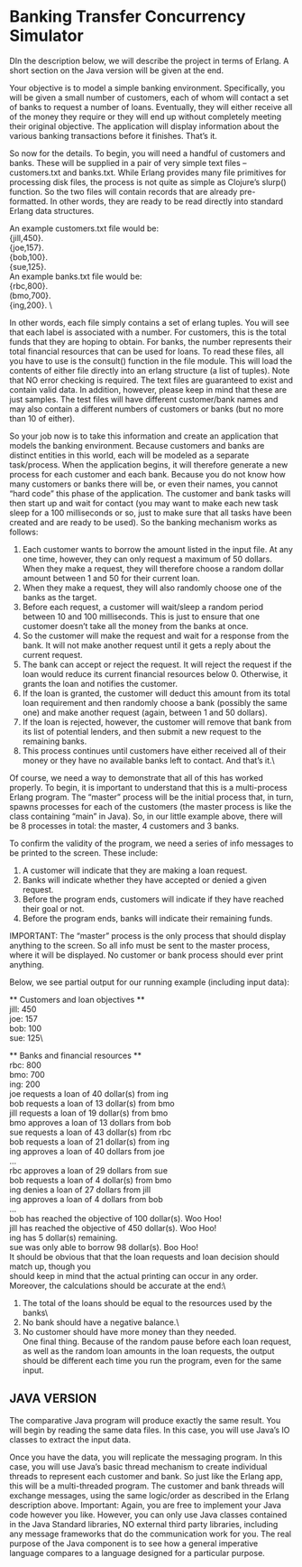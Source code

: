 # Banking Transfer Concurrency Simulator

DIn the description below, we will describe the project in terms of Erlang. A short section
on the Java version will be given at the end.

Your objective is to model a simple banking environment. Specifically, you will be given a small
number of customers, each of whom will contact a set of banks to request a number of loans.
Eventually, they will either receive all of the money they require or they will end up without
completely meeting their original objective. The application will display information about the
various banking transactions before it finishes. That’s it.

So now for the details. To begin, you will need a handful of customers and banks. These will be
supplied in a pair of very simple text files – customers.txt and banks.txt. While Erlang provides many
file primitives for processing disk files, the process is not quite as simple as Clojure’s slurp()
function. So the two files will contain records that are already pre-formatted. In other words, they
are ready to be read directly into standard Erlang data structures.

An example customers.txt file would be: \
{jill,450}. \
{joe,157}. \
{bob,100}. \
{sue,125}. \
An example banks.txt file would be:\
{rbc,800}. \
(bmo,700}. \
{ing,200}. \

In other words, each file simply contains a set of erlang tuples. You will see that each label is
associated with a number. For customers, this is the total funds that they are hoping to obtain. For
banks, the number represents their total financial resources that can be used for loans.
To read these files, all you have to use is the consult() function in the file module. This will
load the contents of either file directly into an erlang structure (a list of tuples). Note that NO error
checking is required. The text files are guaranteed to exist and contain valid data.
In addition, however, please keep in mind that these are just samples. The test files will have
different customer/bank names and may also contain a different numbers of customers or banks
(but no more than 10 of either).

So your job now is to take this information and create an application that models the banking
environment. Because customers and banks are distinct entities in this world, each will be modeled
as a separate task/process. When the application begins, it will therefore generate a new process
for each customer and each bank. Because you do not know how many customers or banks there
will be, or even their names, you cannot “hard code” this phase of the application.
The customer and bank tasks will then start up and wait for contact (you may want to make each
new task sleep for a 100 milliseconds or so, just to make sure that all tasks have been created and
are ready to be used). So the banking mechanism works as follows:
  1. Each customer wants to borrow the amount listed in the input file. At any one time,
however, they can only request a maximum of 50 dollars. When they make a request, they
will therefore choose a random dollar amount between 1 and 50 for their current loan.
  2. When they make a request, they will also randomly choose one of the banks as the target.
  3. Before each request, a customer will wait/sleep a random period between 10 and 100
milliseconds. This is just to ensure that one customer doesn’t take all the money from the
banks at once.
  4. So the customer will make the request and wait for a response from the bank. It will not
make another request until it gets a reply about the current request.
  5. The bank can accept or reject the request. It will reject the request if the loan would reduce
its current financial resources below 0. Otherwise, it grants the loan and notifies the
customer.
  6. If the loan is granted, the customer will deduct this amount from its total loan requirement
and then randomly choose a bank (possibly the same one) and make another request
(again, between 1 and 50 dollars).
  7. If the loan is rejected, however, the customer will remove that bank from its list of potential
lenders, and then submit a new request to the remaining banks.
  8. This process continues until customers have either received all of their money or they have
no available banks left to contact. And that’s it.\

Of course, we need a way to demonstrate that all of this has worked properly. To begin, it is
important to understand that this is a multi-process Erlang program. The “master” process will be
the initial process that, in turn, spawns processes for each of the customers (the master process is
like the class containing “main” in Java). So, in our little example above, there will be 8 processes in
total: the master, 4 customers and 3 banks.

To confirm the validity of the program, we need a series of info messages to be printed to the
screen. These include:
  1. A customer will indicate that they are making a loan request.
  2. Banks will indicate whether they have accepted or denied a given request.
  3. Before the program ends, customers will indicate if they have reached their goal or not.
  4. Before the program ends, banks will indicate their remaining funds.

IMPORTANT: The “master” process is the only process that should display anything to the screen.
So all info must be sent to the master process, where it will be displayed. No customer or bank
process should ever print anything.

Below, we see partial output for our running example (including input data):

** Customers and loan objectives **\
jill: 450\
joe: 157\
bob: 100\
sue: 125\

** Banks and financial resources **\
rbc: 800\
bmo: 700\
ing: 200\
joe requests a loan of 40 dollar(s) from ing\
bob requests a loan of 13 dollar(s) from bmo\
jill requests a loan of 19 dollar(s) from bmo\
bmo approves a loan of 13 dollars from bob\
sue requests a loan of 43 dollar(s) from rbc\
bob requests a loan of 21 dollar(s) from ing\
ing approves a loan of 40 dollars from joe\
…\
rbc approves a loan of 29 dollars from sue\
bob requests a loan of 4 dollar(s) from bmo\
ing denies a loan of 27 dollars from jill\
ing approves a loan of 4 dollars from bob\
…\
bob has reached the objective of 100 dollar(s). Woo Hoo!\
jill has reached the objective of 450 dollar(s). Woo Hoo!\
ing has 5 dollar(s) remaining.\
sue was only able to borrow 98 dollar(s). Boo Hoo!\
It should be obvious that that the loan requests and loan decision should match up, though you\
should keep in mind that the actual printing can occur in any order.\
Moreover, the calculations should be accurate at the end:\
1. The total of the loans should be equal to the resources used by the banks\
2. No bank should have a negative balance.\
3. No customer should have more money than they needed.\
One final thing. Because of the random pause before each loan request, as well as the random loan
amounts in the loan requests, the output should be different each time you run the program, even
for the same input.

## JAVA VERSION
The comparative Java program will produce exactly the same result. You will
begin by reading the same data files. In this case, you will use Java’s IO classes to extract the input
data.

Once you have the data, you will replicate the messaging program. In this case, you will use Java’s
basic thread mechanism to create individual threads to represent each customer and bank. So just
like the Erlang app, this will be a multi-threaded program. The customer and bank threads will
exchange messages, using the same logic/order as described in the Erlang description above.
Important: Again, you are free to implement your Java code however you like. However, you can
only use Java classes contained in the Java Standard libraries, NO external third party libraries,
including any message frameworks that do the communication work for you. The real purpose of
the Java component is to see how a general imperative language compares to a language designed
for a particular purpose.